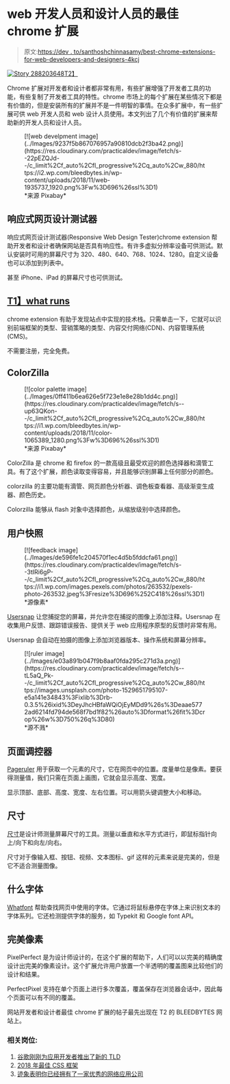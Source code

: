 # web 开发人员和设计人员的最佳 chrome 扩展

> 原文:[https://dev . to/santhoshchinnasamy/best-chrome-extensions-for-web-developers-and-designers-4kcj](https://dev.to/santhoshchinnasamy/best-chrome-extensions-for-web-developers-and-designers-4kcj)

[![Story 288203648](../Images/3c65bd66457f52981b7783afc882032f.png "Story 288203648")T2】](https://res.cloudinary.com/practicaldev/image/fetch/s--y1d2LSvW--/c_limit%2Cf_auto%2Cfl_progressive%2Cq_auto%2Cw_880/https://www.specificfeeds.com/rssubscribers/rss_show_story_count/288203648/661696)

Chrome 扩展对开发者和设计者都非常有用，有些扩展增强了开发者工具的功能，有些复制了开发者工具的特性。chrome 市场上的每个扩展在某些情况下都是有价值的，但是安装所有的扩展并不是一件明智的事情。在众多扩展中，有一些扩展可供 web 开发人员和 web 设计人员使用。本文列出了几个有价值的扩展来帮助新的开发人员和设计人员。

<figure>[![web develpment image](../Images/9237f5b867076957a90810dcb2f3ba42.png)](https://res.cloudinary.com/practicaldev/image/fetch/s--22pEZQJd--/c_limit%2Cf_auto%2Cfl_progressive%2Cq_auto%2Cw_880/https://i2.wp.com/bleedbytes.in/wp-content/uploads/2018/11/web-1935737_1920.png%3Fw%3D696%26ssl%3D1) 

<figcaption>*来源 Pixabay*</figcaption>

</figure>

## 响应式网页设计测试器

响应式网页设计测试器(Responsive Web Design Tester)chrome extension 帮助开发者和设计者确保网站是否具有响应性。有许多虚拟分辨率设备可供测试。默认安装时可用的屏幕尺寸为 320、480、640、768、1024、1280。自定义设备也可以添加到列表中。

甚至 iPhone、iPad 的屏幕尺寸也可供测试。

## [T1】what runs](#whatruns)

chrome extension 有助于发现站点中实现的技术栈。只需单击一下，它就可以识别前端框架的类型、营销策略的类型、内容交付网络(CDN)、内容管理系统(CMS)。

不需要注册，完全免费。

## ColorZilla

<figure>[![color palette image](../Images/0ff411b6ea626e5f723e1e8e28b1dd4c.png)](https://res.cloudinary.com/practicaldev/image/fetch/s--up63QKon--/c_limit%2Cf_auto%2Cfl_progressive%2Cq_auto%2Cw_880/https://i1.wp.com/bleedbytes.in/wp-content/uploads/2018/11/color-1065389_1280.png%3Fw%3D696%26ssl%3D1) 

<figcaption>*来源 Pixabay*</figcaption>

</figure>

ColorZilla 是 chrome 和 firefox 的一款高级且最受欢迎的颜色选择器和滴管工具。有了这个扩展，颜色读取变得容易，并且能够识别屏幕上任何部分的颜色。

colorzilla 的主要功能有滴管、网页颜色分析器、调色板查看器、高级渐变生成器、颜色历史。

Colorzilla 能够从 flash 对象中选择颜色，从缩放级别中选择颜色。

## 用户快照

<figure>[![feedback image](../Images/de596fe1c204570f1ec4d5b5fddcfa61.png)](https://res.cloudinary.com/practicaldev/image/fetch/s--3tIRi6gP--/c_limit%2Cf_auto%2Cfl_progressive%2Cq_auto%2Cw_880/https://i1.wp.com/images.pexels.com/photos/263532/pexels-photo-263532.jpeg%3Fresize%3D696%252C418%26ssl%3D1) 

<figcaption>*源像素*</figcaption>

</figure>

[Usersnap](https://kutt.it/UserSnap) 让您捕捉您的屏幕，并允许您在捕捉的图像上添加注释。Usersnap 在收集用户反馈、跟踪错误报告、提供关于 web 应用程序原型的反馈时非常有用。

Usersnap 会自动在拍摄的图像上添加浏览器版本、操作系统和屏幕分辨率。

<figure>[![ruler image](../Images/e03a891b047f9b8aaf0fda295c271d3a.png)](https://res.cloudinary.com/practicaldev/image/fetch/s--tL5aQ_Pk--/c_limit%2Cf_auto%2Cfl_progressive%2Cq_auto%2Cw_880/https://images.unsplash.com/photo-1529651795107-e5a141e34843%3Fixlib%3Drb-0.3.5%26ixid%3DeyJhcHBfaWQiOjEyMDd9%26s%3Deaae5772ad6214fd794de568f7bd1f82%26auto%3Dformat%26fit%3Dcrop%26w%3D750%26q%3D80) 

<figcaption>*源不溅*</figcaption>

</figure>

## 页面调控器

[Pageruler](https://kutt.it/PageRuler) 用于获取一个元素的尺寸，它在网页中的位置。度量单位是像素。要获得测量值，我们只需在页面上画图，它就会显示高度、宽度。

显示顶部、底部、高度、宽度、左右位置。可以用箭头键调整大小和移动。

## 尺寸

[尺寸](https://kutt.it/Dimensions)是设计师测量屏幕尺寸的工具。测量以垂直和水平方式进行，即鼠标指针向上/向下和向左/向右。

尺寸对于像输入框、按钮、视频、文本图标、gif 这样的元素来说是完美的，但是它不适合测量图像。

## 什么字体

[Whatfont](https://kutt.it/WhatFont) 帮助查找网页中使用的字体。它通过将鼠标悬停在字体上来识别文本的字体系列。它还检测提供字体的服务，如 Typekit 和 Google font API。

## 完美像素

PixelPerfect 是为设计师设计的，在这个扩展的帮助下，人们可以以完美的精确度设计出完美的像素设计。这个扩展允许用户放置一个半透明的覆盖图来比较他们的设计和结果。

PerfectPixel 支持在单个页面上进行多次覆盖，覆盖保存在浏览器会话中，因此每个页面可以有不同的覆盖。

网站开发者和设计者最佳 chrome 扩展的帖子最先出现在 T2 的 BLEEDBYTES 网站上。

### 相关岗位:

1.  [谷歌刚刚为应用开发者推出了新的 TLD](http://bleedbytes.in/google-just-launched-a-new-tld-for-app-developers/)
2.  [2018 年最佳 CSS 框架](http://bleedbytes.in/best-css-frameworks/)
3.  [迹象表明你已经拥有了一家优秀的网络应用公司](http://bleedbytes.in/signs-youve-got-yourself-a-good-web-application-company/)